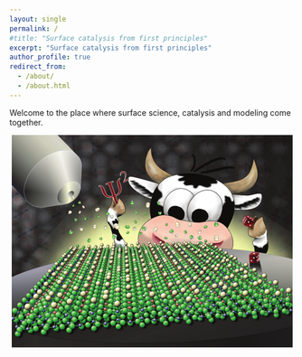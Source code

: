 ```yaml
---
layout: single
permalink: /
#title: "Surface catalysis from first principles"
excerpt: "Surface catalysis from first principles"
author_profile: true
redirect_from: 
  - /about/
  - /about.html
---
```


Welcome to the place where surface science, catalysis and modeling come together.

<p style="text-align: center;"><img src="/images/CatalSciTechnol_cover_small.png"></p>

